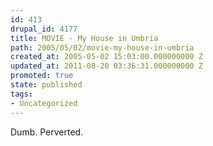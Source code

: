 ```yaml
---
id: 413
drupal_id: 4177
title: MOVIE - My House in Umbria
path: 2005/05/02/movie-my-house-in-umbria
created_at: 2005-05-02 15:03:00.000000000 Z
updated_at: 2011-08-20 03:36:31.000000000 Z
promoted: true
state: published
tags:
- Uncategorized
---
```

Dumb. Perverted.
